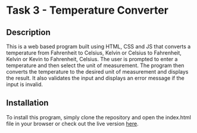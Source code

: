 # Task 3 - Temperature Converter

## Description
This is a web based program built using HTML, CSS and JS that converts a temperature from Fahrenheit to Celsius, Kelvin or Celsius to Fahrenheit, Kelvin or Kevin to Fahrenheit, Celsius. The user is prompted to enter a temperature and then select the unit of measurement. The program then converts the temperature to the desired unit of measurement and displays the result. It also validates the input and displays an error message if the input is invalid.

## Installation
To install this program, simply clone the repository and open the index.html file in your browser or check out the live version [here](https://temp-converter-furqanhun.netlify.app/).
